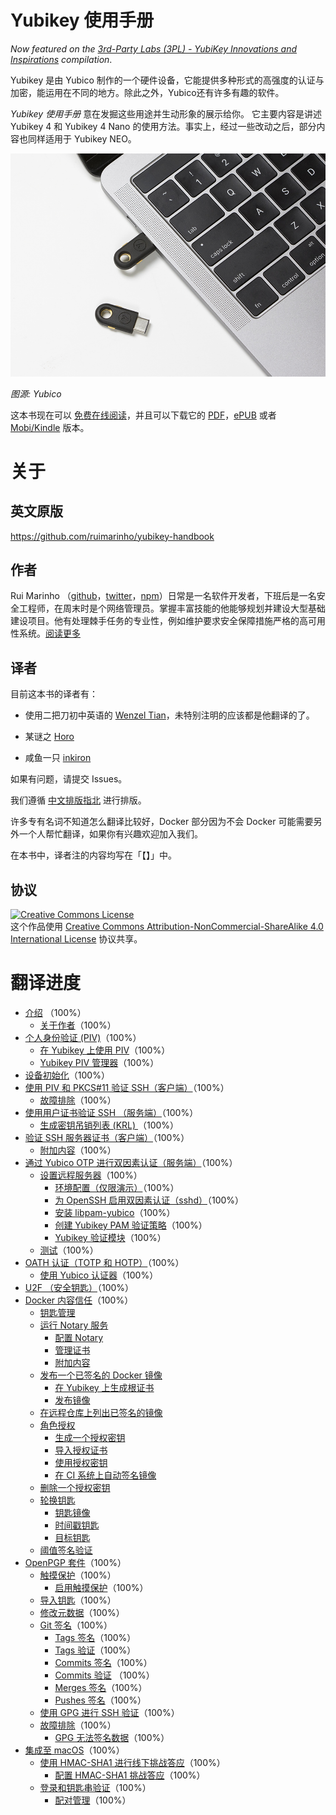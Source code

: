 # Yubikey 使用手册

_Now featured on the [3rd-Party Labs (3PL) - YubiKey Innovations and Inspirations](https://forum.yubico.com/viewtopic.php?f=8&t=1942) compilation_.

Yubikey 是由 Yubico 制作的一个硬件设备，它能提供多种形式的高强度的认证与加密，能运用在不同的地方。除此之外，Yubico还有许多有趣的软件。

_Yubikey 使用手册_ 意在发掘这些用途并生动形象的展示给你。 它主要内容是讲述 Yubikey 4 和 Yubikey 4 Nano 的使用方法。事实上，经过一些改动之后，部分内容也同样适用于 Yubikey NEO。

![](./images/yubikey-plugged-in.jpg)

_图源: Yubico_

这本书现在可以 [免费在线阅读](https://iamtwz.gitbooks.io/yubikey-handbook-chinese/content/)，并且可以下载它的 [PDF](https://www.gitbook.com/download/pdf/book/iamtwz/yubikey-handbook-chinese)，[ePUB](https://www.gitbook.com/download/epub/book/iamtwz/yubikey-handbook-chinese) 或者 [Mobi/Kindle](https://www.gitbook.com/download/mobi/book/iamtwz/yubikey-handbook-chinese) 版本。

# 关于

## 英文原版

https://github.com/ruimarinho/yubikey-handbook

## 作者

Rui Marinho （[github](https://github.com/ruimarinho)，[twitter](https://twitter.com/ruipmarinho)，[npm](https://www.npmjs.com/~ruimarinho)）日常是一名软件开发者，下班后是一名安全工程师，在周末时是个网络管理员。掌握丰富技能的他能够规划并建设大型基础建设项目。他有处理棘手任务的专业性，例如维护要求安全保障措施严格的高可用性系统。[阅读更多](introduction/about-the-author.md)

## 译者

目前这本书的译者有：

* 使用二把刀初中英语的 [Wenzel Tian](@iamtwz)，未特别注明的应该都是他翻译的了。

* 某谜之 [Horo](@KenOokamiHoro) 

* 咸鱼一只 [inkiron](@inkiron)

如果有问题，请提交 Issues。

我们遵循 [中文排版指北](https://github.com/sparanoid/chinese-copywriting-guidelines) 进行排版。

许多专有名词不知道怎么翻译比较好，Docker 部分因为不会 Docker 可能需要另外一个人帮忙翻译，如果你有兴趣欢迎加入我们。

在本书中，译者注的内容均写在「【】」中。

## 协议

<a rel="license" href="http://creativecommons.org/licenses/by-nc-sa/4.0/"><img alt="Creative Commons License" style="border-width:0" src="https://i.creativecommons.org/l/by-nc-sa/4.0/88x31.png" /></a><br />这个作品使用 <a rel="license" href="http://creativecommons.org/licenses/by-nc-sa/4.0/">Creative Commons Attribution-NonCommercial-ShareAlike 4.0 International License</a> 协议共享。

 # 翻译进度

- [介绍](README.md) （100%）
  - [关于作者](introduction/about-the-author.md)（100%）
- [个人身份验证 (PIV)](piv/README.md)（100%）
  - [在 Yubikey 上使用 PIV](piv/use-cases.md)（100%）
  - [Yubikey PIV 管理器](piv/yubikey-piv-manager.md)（100%）
- [设备初始化](device-initialization/README.md)（100%）
- [使用  PIV 和 PKCS#11 验证 SSH（客户端）](ssh/authenticating-ssh-with-piv-and-pkcs11-client/README.md)（100%）
  - [故障排除](ssh/authenticating-ssh-with-piv-and-pkcs11-client/troubleshooting.md)（100%）
- [使用用户证书验证 SSH （服务端）](ssh/authenticating-ssh-via-user-certificates-server/README.md)（100%）
  - [生成密钥吊销列表 (KRL) ](ssh/authenticating-ssh-via-user-certificates-server/generating-the-key-revocation-list-krl.md)（100%）
- [验证 SSH 服务器证书（客户端）](ssh/authenticating-ssh-host-certificates-client/README.md)（100%）
  - [附加内容](ssh/authenticating-ssh-host-certificates-client/additional-resources.md)（100%）
- [通过 Yubico OTP 进行双因素认证（服务端）](yubico-otp/README.md)（100%）
  - [设置远程服务器](yubico-otp/setting-up-a-remote-server/README.md)（100%）
    - [环境配置（仅限演示）](yubico-otp/setting-up-a-remote-server/prerequisites-demonstration-only.md)（100%）
    - [为 OpenSSH 启用双因素认证（sshd）](yubico-otp/setting-up-a-remote-server/configuring-openssh-sshd-for-2fa-authentication.md)（100%）
    - [安装 libpam-yubico](yubico-otp/setting-up-a-remote-server/installing-libpam-yubico.md)（100%）
    - [创建 Yubikey PAM 验证策略](yubico-otp/setting-up-a-remote-server/creating-the-yubikey-pam-authentication-policy.md)（100%）
    - [Yubikey 验证模块](yubico-otp/setting-up-a-remote-server/yubikey-authentication-module.md)（100%）
  - [测试](yubico-otp/testing.md)（100%）
- [OATH 认证（TOTP 和 HOTP）](oath/README.md)（100%）
  - [使用 Yubico 认证器](oath/yubico-authenticator.md)（100%）
- [U2F （安全钥匙）](u2f/README.md)（100%）
- [Docker 内容信任](docker-content-trust/README.md)（100%）
  - [钥匙管理](docker-content-trust/key-management.md)
  - [运行 Notary 服务](docker-content-trust/notary/README.md)
    - [配置 Notary](docker-content-trust/notary/configuring.md)
    - [管理证书](docker-content-trust/notary/certificates.md)
    - [附加内容](docker-content-trust/notary/additional-resources.md)
  - [发布一个已签名的 Docker 镜像](docker-content-trust/pushing-signed-image/README.md)
    - [在 Yubikey 上生成根证书](docker-content-trust/pushing-signed-image/generating-the-root-key.md)
    - [发布镜像](docker-content-trust/pushing-signed-image/pushing-a-signed-docker-image.md)
  - [在远程仓库上列出已签名的镜像](docker-content-trust/listing-signed-images-on-a-remote-repository.md)
  - [角色授权](docker-content-trust/delegation-roles/README.md)
    - [生成一个授权密钥](docker-content-trust/delegation-roles/generating-a-delegation-key.md)
    - [导入授权证书](docker-content-trust/delegation-roles/importing-a-delegation-certificate.md)
    - [使用授权密钥](docker-content-trust/delegation-roles/using-a-delegation-key.md)
    - [在 CI 系统上自动签名镜像](docker-content-trust/delegation-roles/automating-image-signing-on-ci-systems.md)
  - [删除一个授权密钥](docker-content-trust/removing-a-delegation-key.md)
  - [轮换钥匙](docker-content-trust/key-rotation/README.md)
    - [钥匙镜像](docker-content-trust/key-rotation/snapshot-key.md)
    - [时间戳钥匙](docker-content-trust/key-rotation/timestamp-key.md)
    - [目标钥匙](docker-content-trust/key-rotation/targets-key.md)
  - [阈值签名验证](docker-content-trust/threshold-validation-signing.md)
- [OpenPGP 套件](openpgp/README.md)（100%）
  - [触摸保护](openpgp/touch-protection/README.md)（100%）
    - [启用触摸保护](openpgp/touch-protection/enabling-touch-protection.md)（100%）
  - [导入钥匙](openpgp/importing-keys.md)（100%）
  - [修改元数据](openpgp/editing-metadata.md)（100%）
  - [Git 签名](openpgp/git-signing/README.md)（100%）
    - [Tags 签名](openpgp/git-signing/signing-tags.md)（100%）
    - [Tags 验证](openpgp/git-signing/verifying-tags.md)（100%）
    - [Commits 签名](openpgp/git-signing/signing-commits.md)（100%）
    - [Commits 验证](openpgp/git-signing/verifying-commits.md) （100%）
    - [Merges 签名](openpgp/git-signing/signing-merges.md)（100%）
    - [Pushes 签名](openpgp/git-signing/signing-pushes.md)（100%）
  - [使用 GPG 进行 SSH 验证](openpgp/authenticating-ssh-with-gpg.md)（100%）
  - [故障排除](openpgp/troubleshooting/README.md)（100%）
    - [GPG 无法签名数据](openpgp/troubleshooting/gpg-failed-to-sign-the-data.md)（100%）
- [集成至 macOS](macos/README.md)（100%）
  - [使用 HMAC-SHA1 进行线下挑战答应](macos/offline-authentication/README.md)（100%）
    - [配置 HMAC-SHA1 挑战答应](macos/offline-authentication/configuration.md)（100%）
  - [登录和钥匙串验证](macos/login/README.md)（100%）
    - [配对管理](macos/login/managing-pairing.md)（100%）
